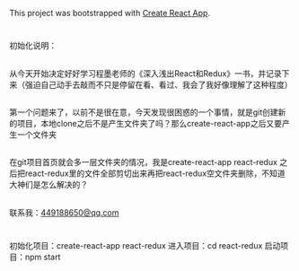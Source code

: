 This project was bootstrapped with [Create React App](https://github.com/facebook/create-react-app).

#
初始化说明：
##
从今天开始决定好好学习程墨老师的《深入浅出React和Redux》一书，并记录下来（强迫自己动手去敲而不只是停留在看、看过、我会了我好像理解了这种程度）

##
第一个问题来了，以前不是很在意，今天发现很困惑的一个事情，就是git创建新的项目，本地clone之后不是产生文件夹了吗？那么create-react-app之后又要产生一个文件夹
##
在git项目首页就会多一层文件夹的情况，我是create-react-app react-redux 之后把react-redux里的文件全部剪切出来再把react-redux空文件夹删除，不知道大神们是怎么解决的？
##
联系我：449188650@qq.com
#
##
初始化项目：create-react-app react-redux
进入项目：cd react-redux
启动项目：npm start